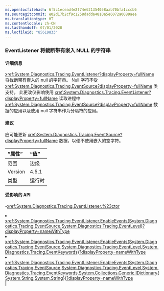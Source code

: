 ```yaml
---
ms.openlocfilehash: 6f5c1ecead4e2f74e621354058aab70bfa1cccb6
ms.sourcegitcommit: e02d17b2cf9c1258dadda4810a5e6072a0089aee
ms.translationtype: HT
ms.contentlocale: zh-CN
ms.lasthandoff: 07/01/2020
ms.locfileid: "85619833"
---
```

### <a name="eventlistener-truncates-strings-with-embedded-nulls"></a>EventListener 将截断带有嵌入 NULL 的字符串

#### <a name="details"></a>详细信息

<xref:System.Diagnostics.Tracing.EventListener?displayProperty=fullName> 将截断带有嵌入的 null 的字符串。 Null 字符不受 <xref:System.Diagnostics.Tracing.EventSource?displayProperty=fullName> 类支持。 此更改仅影响使用 <xref:System.Diagnostics.Tracing.EventListener?displayProperty=fullName> 读取进程中 <xref:System.Diagnostics.Tracing.EventSource?displayProperty=fullName> 数据的应用以及使用 null 字符串作为分隔符的应用。

#### <a name="suggestion"></a>建议

应可能更新 <xref:System.Diagnostics.Tracing.EventSource?displayProperty=fullName> 数据，以便不使用嵌入的空字符。

| “属性”    | “值”       |
|:--------|:------------|
| 范围   |边缘|
|Version|4.5.1|
|类型|运行时

#### <a name="affected-apis"></a>受影响的 API

-<xref:System.Diagnostics.Tracing.EventListener.%23ctor></li><li><xref:System.Diagnostics.Tracing.EventListener.EnableEvents(System.Diagnostics.Tracing.EventSource,System.Diagnostics.Tracing.EventLevel)?displayProperty=nameWithType></li><li><xref:System.Diagnostics.Tracing.EventListener.EnableEvents(System.Diagnostics.Tracing.EventSource,System.Diagnostics.Tracing.EventLevel,System.Diagnostics.Tracing.EventKeywords)?displayProperty=nameWithType></li><li><xref:System.Diagnostics.Tracing.EventListener.EnableEvents(System.Diagnostics.Tracing.EventSource,System.Diagnostics.Tracing.EventLevel,System.Diagnostics.Tracing.EventKeywords,System.Collections.Generic.IDictionary{System.String,System.String})?displayProperty=nameWithType></li></ul>|
